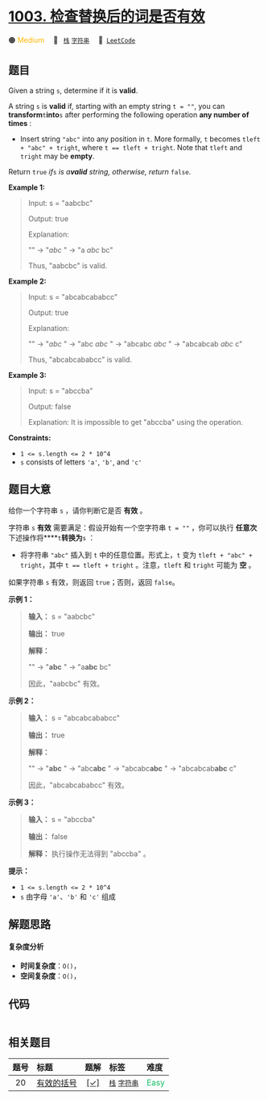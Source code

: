 # [1003. 检查替换后的词是否有效](https://leetcode.com/problems/check-if-word-is-valid-after-substitutions)

🟠 <font color=#ffb800>Medium</font>&emsp; 🔖&ensp; [`栈`](/tag/stack.md) [`字符串`](/tag/string.md)&emsp; 🔗&ensp;[`LeetCode`](https://leetcode.com/problems/check-if-word-is-valid-after-substitutions)

## 题目

Given a string `s`, determine if it is **valid**.

A string `s` is **valid** if, starting with an empty string `t = ""`, you can
**transform**`t`**into**`s` after performing the following operation **any
number of times** :

  * Insert string `"abc"` into any position in `t`. More formally, `t` becomes `tleft + "abc" + tright`, where `t == tleft + tright`. Note that `tleft` and `tright` may be **empty**.

Return `true` _if_`s` _is a**valid** string, otherwise, return_ `false`.



**Example 1:**

> Input: s = "aabcbc"
> 
> Output: true
> 
> Explanation:
> 
> "" -> "_abc_ " -> "a _abc_ bc"
> 
> Thus, "aabcbc" is valid.

**Example 2:**

> Input: s = "abcabcababcc"
> 
> Output: true
> 
> Explanation:
> 
> "" -> "_abc_ " -> "abc _abc_ " -> "abcabc _abc_ " -> "abcabcab _abc_ c"
> 
> Thus, "abcabcababcc" is valid.

**Example 3:**

> Input: s = "abccba"
> 
> Output: false
> 
> Explanation: It is impossible to get "abccba" using the operation.

**Constraints:**

  * `1 <= s.length <= 2 * 10^4`
  * `s` consists of letters `'a'`, `'b'`, and `'c'`


## 题目大意

给你一个字符串 `s` ，请你判断它是否 **有效** 。

字符串 `s` **有效** 需要满足：假设开始有一个空字符串 `t = ""` ，你可以执行 **任意次** 下述操作将****`t`**转换为**`s`
：

  * 将字符串 `"abc"` 插入到 `t` 中的任意位置。形式上，`t` 变为 `tleft + "abc" + tright`，其中 `t == tleft + tright` 。注意，`tleft` 和 `tright` 可能为 **空** 。

如果字符串 `s` 有效，则返回 `true`；否则，返回 `false`。



**示例 1：**

> 
> 
> 
> 
> 
> **输入：** s = "aabcbc"
> 
> **输出：** true
> 
> **解释：**
> 
> "" -> "**abc** " -> "a**abc** bc"
> 
> 因此，"aabcbc" 有效。

**示例 2：**

> 
> 
> 
> 
> 
> **输入：** s = "abcabcababcc"
> 
> **输出：** true
> 
> **解释：**
> 
> "" -> "**abc** " -> "abc**abc** " -> "abcabc**abc** " -> "abcabcab**abc** c"
> 
> 因此，"abcabcababcc" 有效。

**示例 3：**

> 
> 
> 
> 
> 
> **输入：** s = "abccba"
> 
> **输出：** false
> 
> **解释：** 执行操作无法得到 "abccba" 。



**提示：**

  * `1 <= s.length <= 2 * 10^4`
  * `s` 由字母 `'a'`、`'b'` 和 `'c'` 组成


## 解题思路

#### 复杂度分析

- **时间复杂度**：`O()`，
- **空间复杂度**：`O()`，

## 代码

```javascript

```

## 相关题目

<!-- prettier-ignore -->
| 题号 | 标题 | 题解 | 标签 | 难度 |
| :------: | :------ | :------: | :------ | :------ |
| 20 | [有效的括号](https://leetcode.com/problems/valid-parentheses) | [[✓]](/problem/0020.md) |  [`栈`](/tag/stack.md) [`字符串`](/tag/string.md) | <font color=#15bd66>Easy</font> |